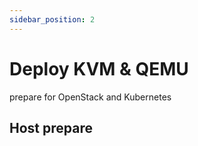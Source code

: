 ```yaml
---
sidebar_position: 2
---
```


# Deploy KVM & QEMU

prepare for OpenStack and Kubernetes

## Host prepare



